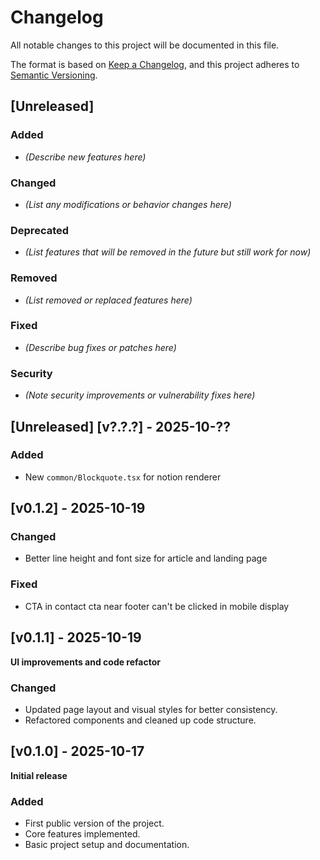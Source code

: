 # Changelog

All notable changes to this project will be documented in this file.

The format is based on [Keep a Changelog](https://keepachangelog.com/en/1.1.0/),
and this project adheres to [Semantic Versioning](https://semver.org/spec/v2.0.0.html).

## [Unreleased]

### Added
- _(Describe new features here)_

### Changed
- _(List any modifications or behavior changes here)_

### Deprecated
- _(List features that will be removed in the future but still work for now)_

### Removed
- _(List removed or replaced features here)_

### Fixed
- _(Describe bug fixes or patches here)_

### Security
- _(Note security improvements or vulnerability fixes here)_

## [Unreleased] [v?.?.?] - 2025-10-??

### Added
- New `common/Blockquote.tsx` for notion renderer

## [v0.1.2] - 2025-10-19

### Changed
- Better line height and font size for article and landing page

### Fixed
- CTA in contact cta near footer can't be clicked in mobile display

## [v0.1.1] - 2025-10-19
**UI improvements and code refactor**

### Changed
- Updated page layout and visual styles for better consistency.
- Refactored components and cleaned up code structure.


## [v0.1.0] - 2025-10-17
**Initial release**

### Added
- First public version of the project.
- Core features implemented.
- Basic project setup and documentation.
